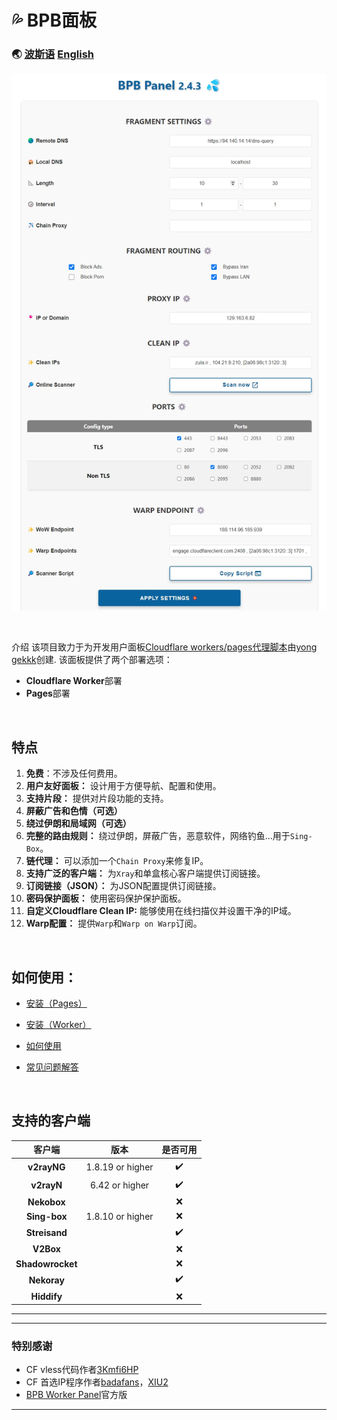 <h1 align=“center”>💦 BPB面板</h1>

### 🌏 [波斯语](README_fa.md) [English](README.md)

<p align="center">
  <img src="docs/assets/images/Panel.jpg">
</p>
<br>

介绍
该项目致力于为开发用户面板[Cloudflare workers/pages代理脚本](https://github.com/yonggekkk/Cloudflare-workers-pages-vless)由[yong gekkk](https://github.com/yonggekkk)创建. 该面板提供了两个部署选项：
- **Cloudflare Worker**部署
- **Pages**部署
<br>


## 特点

1. **免费**：不涉及任何费用。
2. **用户友好面板：** 设计用于方便导航、配置和使用。
3. **支持片段：** 提供对片段功能的支持。
4. **屏蔽广告和色情（可选）**
5. **绕过伊朗和局域网（可选）**
6. **完整的路由规则：** 绕过伊朗，屏蔽广告，恶意软件，网络钓鱼...用于`Sing-Box`。
7. **链代理：** 可以添加一个`Chain Proxy`来修复IP。
8. **支持广泛的客户端：** 为`Xray`和单盒核心客户端提供订阅链接。
9. **订阅链接（JSON）：** 为JSON配置提供订阅链接。
10. **密码保护面板：** 使用密码保护保护面板。
11. **自定义Cloudflare Clean IP:** 能够使用在线扫描仪并设置干净的IP域。
12. **Warp配置：** 提供`Warp`和`Warp on Warp`订阅。
<br>

## 如何使用：
- [安装（Pages）](docs/Pages_Installation_fa.md)

- [安装（Worker）](docs/Worker_Installation_fa.md)

- [如何使用](docs/configuration_fa.md)

- [常见问题解答](docs/FAQ.md)
<br>

## 支持的客户端
|客户端|版本|是否可用|
| :-------------: | :-------------: | :-------------: |
| **v2rayNG**  | 1.8.19 or higher  | :heavy_check_mark: |
| **v2rayN**  | 6.42 or higher  | :heavy_check_mark: |
| **Nekobox**  |   | :x: |
| **Sing-box**  | 1.8.10 or higher  | :x: |
| **Streisand**  |   | :heavy_check_mark: |
| **V2Box**  |   | :x: |
| **Shadowrocket**  |   | :x: |
| **Nekoray**  |   | :heavy_check_mark: |
| **Hiddify**  |   | :x: |


---

---

### 特别感谢
- CF vless代码作者[3Kmfi6HP](https://github.com/3Kmfi6HP/EDtunnel)
- CF 首选IP程序作者[badafans](https://github.com/badafans/Cloudflare-IP-SpeedTest)，[XIU2](https://github.com/XIU2/CloudflareSpeedTest)
- [BPB Worker Panel](https://github.com/bia-pain-bache/BPB-Worker-Panel)官方版

---
